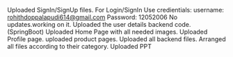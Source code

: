 Uploaded SignIn/SignUp files.
For Login/SignIn Use credientials: username: rohithdoppalapudi614@gmail.com
                                   Password: 12052006
No updates.working on it.
Uploaded the user details backend code.(SpringBoot) 
Uploaded Home Page with all needed images.
Uploaded Profile page.
uploaded product pages.
Uploaded all backend files.
Arranged all files according to their category.
Uploaded PPT
